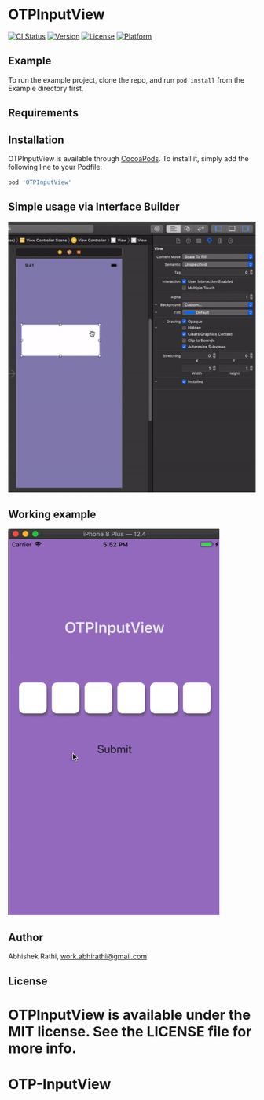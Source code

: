 # OTPInputView

[![CI Status](https://img.shields.io/travis/abhishek-001/OTPInputView.svg?style=flat)](https://travis-ci.org/abhishek-001/OTPInputView)
[![Version](https://img.shields.io/cocoapods/v/OTPInputView.svg?style=flat)](https://cocoapods.org/pods/OTPInputView)
[![License](https://img.shields.io/cocoapods/l/OTPInputView.svg?style=flat)](https://cocoapods.org/pods/OTPInputView)
[![Platform](https://img.shields.io/cocoapods/p/OTPInputView.svg?style=flat)](https://cocoapods.org/pods/OTPInputView)

## Example

To run the example project, clone the repo, and run `pod install` from the Example directory first.

## Requirements

## Installation

OTPInputView is available through [CocoaPods](https://cocoapods.org). To install
it, simply add the following line to your Podfile:

```ruby
pod 'OTPInputView'
```

## Simple usage via Interface Builder
![](Images/OTPInputView-usage.gif)

## Working example
![](Images/OTPInputView-working.gif)

## Author

Abhishek Rathi, work.abhirathi@gmail.com

## License

OTPInputView is available under the MIT license. See the LICENSE file for more info.
=======
# OTP-InputView
